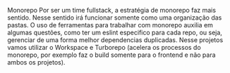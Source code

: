 Monorepo
Por ser um time fullstack, a estratégia de monorepo faz mais sentido. Nesse sentido irá funcionar somente como uma organização das pastas.
O uso de ferramentas para trabalhar com monorepo auxilia em algumas questões, como ter um eslint especifico para cada repo, ou seja, gerenciar de uma forma melhor dependencias duplicadas.
Nesse projetos vamos utilizar o Workspace e Turborepo (acelera os processos do monorepo, por exemplo faz o build somente para o frontend e não para ambos os projetos).